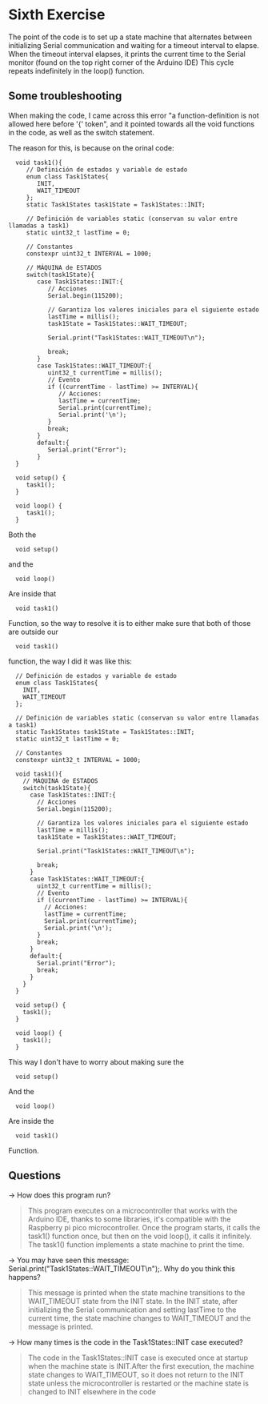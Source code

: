 # Sixth Exercise
The point of the code is to set up a state machine that alternates between initializing Serial
communication and waiting for a timeout interval to elapse. When the timeout interval elapses,
it prints the current time to the Serial monitor (found on the top right corner of the Arduino IDE)
This cycle repeats indefinitely in the loop() function.

## Some troubleshooting
When making the code, I came across this error "a function-definition is not allowed here
before '{' token", and it pointed towards all the void functions in the code, as well as the
switch statement.

The reason for this, is because on the orinal code:

      void task1(){
         // Definición de estados y variable de estado
         enum class Task1States{
            INIT,
            WAIT_TIMEOUT
         };
         static Task1States task1State = Task1States::INIT;

         // Definición de variables static (conservan su valor entre llamadas a task1)
         static uint32_t lastTime = 0;

         // Constantes
         constexpr uint32_t INTERVAL = 1000;

         // MÁQUINA de ESTADOS 
         switch(task1State){
            case Task1States::INIT:{
               // Acciones
               Serial.begin(115200);

               // Garantiza los valores iniciales para el siguiente estado
               lastTime = millis();
               task1State = Task1States::WAIT_TIMEOUT;

               Serial.print("Task1States::WAIT_TIMEOUT\n");

               break;
            }
            case Task1States::WAIT_TIMEOUT:{
               uint32_t currentTime = millis();
               // Evento
               if ((currentTime - lastTime) >= INTERVAL){
                  // Acciones:
                  lastTime = currentTime;
                  Serial.print(currentTime);
                  Serial.print('\n');
               }
               break;
            }
            default:{
               Serial.print("Error");
            }
      }

      void setup() {
         task1();
      }

      void loop() {
         task1();
      }

Both the 

      void setup()
and the 

      void loop()
Are inside that

      void task1()
Function, so the way to resolve it is to either make sure that both of those are outside our

      void task1()
function, the way I did it was like this:

      // Definición de estados y variable de estado
      enum class Task1States{
        INIT,
        WAIT_TIMEOUT
      };

      // Definición de variables static (conservan su valor entre llamadas a task1)
      static Task1States task1State = Task1States::INIT;
      static uint32_t lastTime = 0;

      // Constantes
      constexpr uint32_t INTERVAL = 1000;

      void task1(){
        // MÁQUINA de ESTADOS 
        switch(task1State){
          case Task1States::INIT:{
            // Acciones
            Serial.begin(115200);

            // Garantiza los valores iniciales para el siguiente estado
            lastTime = millis();
            task1State = Task1States::WAIT_TIMEOUT;

            Serial.print("Task1States::WAIT_TIMEOUT\n");

            break;
          }
          case Task1States::WAIT_TIMEOUT:{
            uint32_t currentTime = millis();
            // Evento
            if ((currentTime - lastTime) >= INTERVAL){
              // Acciones:
              lastTime = currentTime;
              Serial.print(currentTime);
              Serial.print('\n');
            }
            break;
          }
          default:{
            Serial.print("Error");
            break;
          }
        }
      }

      void setup() {
        task1();
      }

      void loop() {
        task1();
      }
This way I don't have to worry about making sure the

      void setup()
And the

      void loop()
Are inside the 

      void task1()
Function.

## Questions
-> How does this program run?

> This program executes on a microcontroller that works with the Arduino IDE, thanks to some libraries, it's compatible with the Raspberry pi pico microcontroller. Once the program starts, it calls the task1() function once, but then on the void loop(), it calls it infinitely. The task1() function implements a state machine to print the time.

-> You may have seen this message: Serial.print("Task1States::WAIT_TIMEOUT\n");. Why do you think this happens?

> This message is printed when the state machine transitions to the WAIT_TIMEOUT state from the INIT state. In the INIT state, after initializing the Serial communication and setting lastTime to the current time, the state machine changes to WAIT_TIMEOUT and the message is printed.

-> How many times is the code in the Task1States::INIT case executed?

> The code in the Task1States::INIT case is executed once at startup when the machine state is INIT.After the first execution, the machine state changes to WAIT_TIMEOUT, so it does not return to the INIT state unless the microcontroller is restarted or the machine state is changed to INIT elsewhere in the code
